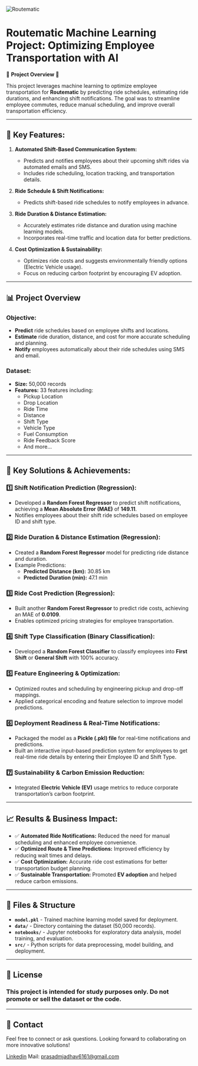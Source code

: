 ![Routematic](https://routematic.com/wp-content/uploads/Routematic-Logo-1536x359.png)

# Routematic Machine Learning Project: Optimizing Employee Transportation with AI

🚗 **Project Overview** 🚗

This project leverages machine learning to optimize employee transportation for **Routematic** by predicting ride schedules, estimating ride durations, and enhancing shift notifications. The goal was to streamline employee commutes, reduce manual scheduling, and improve overall transportation efficiency.

---

## 🚀 Key Features:

1. **Automated Shift-Based Communication System:**
   - Predicts and notifies employees about their upcoming shift rides via automated emails and SMS.
   - Includes ride scheduling, location tracking, and transportation details.

2. **Ride Schedule & Shift Notifications:**
   - Predicts shift-based ride schedules to notify employees in advance.

3. **Ride Duration & Distance Estimation:**
   - Accurately estimates ride distance and duration using machine learning models.
   - Incorporates real-time traffic and location data for better predictions.

4. **Cost Optimization & Sustainability:**
   - Optimizes ride costs and suggests environmentally friendly options (Electric Vehicle usage).
   - Focus on reducing carbon footprint by encouraging EV adoption.

---

## 📊 Project Overview

### Objective:

- **Predict** ride schedules based on employee shifts and locations.
- **Estimate** ride duration, distance, and cost for more accurate scheduling and planning.
- **Notify** employees automatically about their ride schedules using SMS and email.

### Dataset:

- **Size:** 50,000 records
- **Features:** 33 features including:
  - Pickup Location
  - Drop Location
  - Ride Time
  - Distance
  - Shift Type
  - Vehicle Type
  - Fuel Consumption
  - Ride Feedback Score
  - And more...

---

## 🚀 Key Solutions & Achievements:

### 1️⃣ **Shift Notification Prediction (Regression):**
   - Developed a **Random Forest Regressor** to predict shift notifications, achieving a **Mean Absolute Error (MAE)** of **149.11**.
   - Notifies employees about their shift ride schedules based on employee ID and shift type.

### 2️⃣ **Ride Duration & Distance Estimation (Regression):**
   - Created a **Random Forest Regressor** model for predicting ride distance and duration.
   - Example Predictions:
     - **Predicted Distance (km):** 30.85 km
     - **Predicted Duration (min):** 47.1 min

### 3️⃣ **Ride Cost Prediction (Regression):**
   - Built another **Random Forest Regressor** to predict ride costs, achieving an MAE of **0.0109**.
   - Enables optimized pricing strategies for employee transportation.

### 4️⃣ **Shift Type Classification (Binary Classification):**
   - Developed a **Random Forest Classifier** to classify employees into **First Shift** or **General Shift** with 100% accuracy.

### 5️⃣ **Feature Engineering & Optimization:**
   - Optimized routes and scheduling by engineering pickup and drop-off mappings.
   - Applied categorical encoding and feature selection to improve model predictions.

### 6️⃣ **Deployment Readiness & Real-Time Notifications:**
   - Packaged the model as a **Pickle (.pkl) file** for real-time notifications and predictions.
   - Built an interactive input-based prediction system for employees to get real-time ride details by entering their Employee ID and Shift Type.

### 7️⃣ **Sustainability & Carbon Emission Reduction:**
   - Integrated **Electric Vehicle (EV)** usage metrics to reduce corporate transportation’s carbon footprint.

---

## 📈 Results & Business Impact:

- ✅ **Automated Ride Notifications:** Reduced the need for manual scheduling and enhanced employee convenience.
- ✅ **Optimized Route & Time Predictions:** Improved efficiency by reducing wait times and delays.
- ✅ **Cost Optimization:** Accurate ride cost estimations for better transportation budget planning.
- ✅ **Sustainable Transportation:** Promoted **EV adoption** and helped reduce carbon emissions.

---

## 📁 Files & Structure

- **`model.pkl`** - Trained machine learning model saved for deployment.
- **`data/`** - Directory containing the dataset (50,000 records).
- **`notebooks/`** - Jupyter notebooks for exploratory data analysis, model training, and evaluation.
- **`src/`** - Python scripts for data preprocessing, model building, and deployment.

---

## 📃 License
### This project is intended for study purposes only. Do not promote or sell the dataset or the code.

---

## 💬 Contact
Feel free to connect or ask questions. Looking forward to collaborating on more innovative solutions!

[Linkedin](https://www.linkedin.com/in/prasadmjadhav2)
Mail: prasadmjadhav6161@gmail.com

